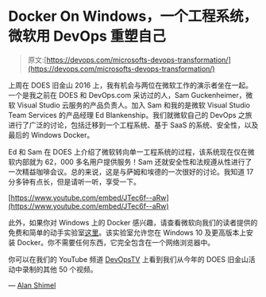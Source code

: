 # Docker On Windows，一个工程系统，微软用 DevOps 重塑自己

> 原文:[https://devops.com/microsofts-devops-transformation/](https://devops.com/microsofts-devops-transformation/)

上周在 DOES 旧金山 2016 上，我有机会与两位在微软工作的演示者坐在一起。一个是我之前在 DOES 和 DevOps.com 采访过的人，Sam Guckenheimer，微软 Visual Studio 云服务的产品负责人。加入 Sam 和我的是微软 Visual Studio Team Services 的产品经理 Ed Blankenship。我们就微软自己的 DevOps 之旅进行了广泛的讨论，包括迁移到一个工程系统、基于 SaaS 的系统、安全性，以及最后的 Windows Docker。

Ed 和 Sam 在 DOES 上介绍了微软转向单一工程系统的过程，该系统现在仅在微软内部就为 62，000 多名用户提供服务！Sam 还就安全性和法规遵从性进行了一次精益咖啡会议。总的来说，这是与萨姆和埃德的一次很好的讨论。我知道 17 分多钟有点长，但是请听一听，享受一下。

[https://www.youtube.com/embed/JTec6f--aRw](https://www.youtube.com/embed/JTec6f--aRw)

此外，如果你对 Windows 上的 Docker 感兴趣，请查看微软向我们的读者提供的免费和简单的动手实验室[这里](http://msftdevops.learnondemandsystems.com/?wt.mc_id=AID557152_QSG_BLOG_22879)。该实验室允许您在 Windows 10 及更高版本上安装 Docker。你不需要任何东西，它完全包含在一个网络浏览器中。

你可以在我们的 YouTube 频道 [DevOpsTV](https://www.youtube.com/playlist?list=PLotLY1RC8HosMx1xRUorxeyLVx4ppSi8a) 上看到我们从今年的 DOES 旧金山活动中录制的其他 50 个视频。

— [Alan Shimel](https://devops.com/author/ashimmy/)